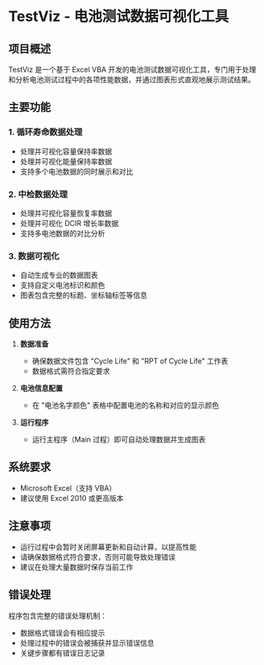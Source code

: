 # TestViz - 电池测试数据可视化工具

## 项目概述
TestViz 是一个基于 Excel VBA 开发的电池测试数据可视化工具，专门用于处理和分析电池测试过程中的各项性能数据，并通过图表形式直观地展示测试结果。

## 主要功能

### 1. 循环寿命数据处理
- 处理并可视化容量保持率数据
- 处理并可视化能量保持率数据
- 支持多个电池数据的同时展示和对比

### 2. 中检数据处理
- 处理并可视化容量恢复率数据
- 处理并可视化 DCIR 增长率数据
- 支持多电池数据的对比分析

### 3. 数据可视化
- 自动生成专业的数据图表
- 支持自定义电池标识和颜色
- 图表包含完整的标题、坐标轴标签等信息

## 使用方法

1. **数据准备**
   - 确保数据文件包含 "Cycle Life" 和 "RPT of Cycle Life" 工作表
   - 数据格式需符合指定要求

2. **电池信息配置**
   - 在 "电池名字颜色" 表格中配置电池的名称和对应的显示颜色

3. **运行程序**
   - 运行主程序（Main 过程）即可自动处理数据并生成图表

## 系统要求

- Microsoft Excel（支持 VBA）
- 建议使用 Excel 2010 或更高版本

## 注意事项

- 运行过程中会暂时关闭屏幕更新和自动计算，以提高性能
- 请确保数据格式符合要求，否则可能导致处理错误
- 建议在处理大量数据时保存当前工作

## 错误处理

程序包含完整的错误处理机制：
- 数据格式错误会有相应提示
- 处理过程中的错误会被捕获并显示错误信息
- 关键步骤都有错误日志记录
